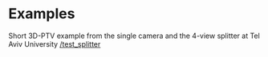 # Examples

Short 3D-PTV example from the single camera and the 4-view splitter at Tel Aviv University [/test_splitter](https://github.com/OpenPTV/examples/tree/master/test_splitter)
